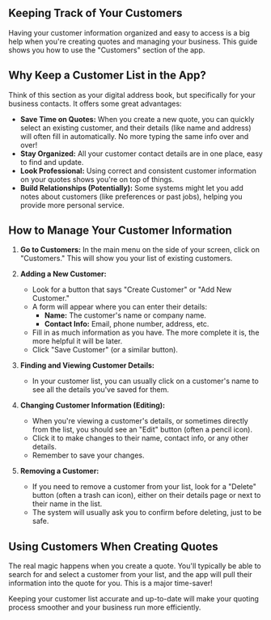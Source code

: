 ## Keeping Track of Your Customers

Having your customer information organized and easy to access is a big help when you're creating quotes and managing your business. This guide shows you how to use the "Customers" section of the app.

## Why Keep a Customer List in the App?

Think of this section as your digital address book, but specifically for your business contacts. It offers some great advantages:

*   **Save Time on Quotes:** When you create a new quote, you can quickly select an existing customer, and their details (like name and address) will often fill in automatically. No more typing the same info over and over!
*   **Stay Organized:** All your customer contact details are in one place, easy to find and update.
*   **Look Professional:** Using correct and consistent customer information on your quotes shows you're on top of things.
*   **Build Relationships (Potentially):** Some systems might let you add notes about customers (like preferences or past jobs), helping you provide more personal service.

## How to Manage Your Customer Information

1.  **Go to Customers:** In the main menu on the side of your screen, click on "Customers." This will show you your list of existing customers.

2.  **Adding a New Customer:**
    *   Look for a button that says "Create Customer" or "Add New Customer."
    *   A form will appear where you can enter their details:
        *   **Name:** The customer's name or company name.
        *   **Contact Info:** Email, phone number, address, etc.
    *   Fill in as much information as you have. The more complete it is, the more helpful it will be later.
    *   Click "Save Customer" (or a similar button).

3.  **Finding and Viewing Customer Details:**
    *   In your customer list, you can usually click on a customer's name to see all the details you've saved for them.

4.  **Changing Customer Information (Editing):**
    *   When you're viewing a customer's details, or sometimes directly from the list, you should see an "Edit" button (often a pencil icon).
    *   Click it to make changes to their name, contact info, or any other details.
    *   Remember to save your changes.

5.  **Removing a Customer:**
    *   If you need to remove a customer from your list, look for a "Delete" button (often a trash can icon), either on their details page or next to their name in the list.
    *   The system will usually ask you to confirm before deleting, just to be safe.

## Using Customers When Creating Quotes

The real magic happens when you create a quote. You'll typically be able to search for and select a customer from your list, and the app will pull their information into the quote for you. This is a major time-saver!

Keeping your customer list accurate and up-to-date will make your quoting process smoother and your business run more efficiently. 